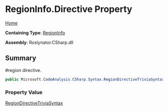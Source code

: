 # RegionInfo\.Directive Property

[Home](../../../../../README.md)

**Containing Type**: [RegionInfo](../README.md)

**Assembly**: Roslynator\.CSharp\.dll

## Summary

\#region directive\.

```csharp
public Microsoft.CodeAnalysis.CSharp.Syntax.RegionDirectiveTriviaSyntax Directive { get; }
```

### Property Value

[RegionDirectiveTriviaSyntax](https://docs.microsoft.com/en-us/dotnet/api/microsoft.codeanalysis.csharp.syntax.regiondirectivetriviasyntax)

